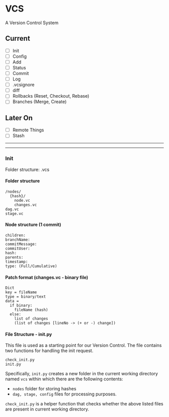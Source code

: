 # VCS
A Version Control System

## Current
- [ ] Init
- [ ] Config
- [ ] Add
- [ ] Status
- [ ] Commit
- [ ] Log
- [ ] .vcsignore
- [ ] diff
- [ ] Rollbacks (Reset, Checkout, Rebase)
- [ ] Branches (Merge, Create)

## Later On

- [ ] Remote Things
- [ ] Stash

---
---

### Init
Folder structure: .vcs

#### Folder structure
```
/nodes/  
  {hash}/
    node.vc
    changes.vc
dag.vc  
stage.vc
```

#### Node structure (1 commit)
```
children:
branchName:
commitMessage:
commitUser:
hash:
parents:
timestamp:
type: (Full/Cumulative)
```

#### Patch format (changes.vc - binary file)
```
Dict
key = fileName
type = binary/text
data =
  if binary:
    fileName (hash)
  else:
    list of changes
    (list of changes [lineNo -> (+ or -) change])
```

#### File Structure - init.py
This file is used as a starting point for our Version Control. 
The file contains two functions for handling the init request.
```
check_init.py
init.py
```
Specifically, `init.py` creates a new folder in the current working directory named `vcs` within
which there are the following contents:
*  `nodes` folder for storing hashes
*   `dag, stage, config` files for processing purposes. 

`check_init.py` is a helper function that checks whether the above listed files are present in current working directory.
